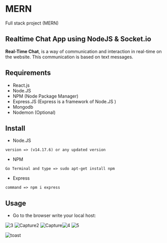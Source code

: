 # MERN
Full stack project (MERN)
## Realtime Chat App using NodeJS & Socket.io
 __Real-Time Chat__, is a way of communication and interaction in real-time on the website. This communication is based on text messages.
 
 ## Requirements
 
+ React.js
+ Node.JS
+ NPM (Node Package Manager)
+ Express.JS (Express is a framework of Node.JS )
+ Mongodb
+ Nodemon (Optional)


## Install
+ Node.JS
 ```
 version => (v14.17.6) or any updated version
```
+ NPM
```
Go Terminal and type => sudo apt-get install npm
```
+ Express
```
command => npm i express
```

## Usage
+ Go to the browser write your local host:

![3](https://user-images.githubusercontent.com/79571914/139799514-c3f60ad1-7ee4-438d-8520-ef67e0bff657.JPG)
![Capture2](https://user-images.githubusercontent.com/79571914/139799556-7c414966-de05-44f2-a270-d889cd10a6b8.JPG)
![Capture](https://user-images.githubusercontent.com/79571914/139799588-96569d29-f548-4e71-b330-19f56c80d4b1.JPG)![4](https://user-images.githubusercontent.com/79571914/139799675-2baad168-0a68-4fd7-840c-080002bd8f92.JPG)
![5](https://user-images.githubusercontent.com/79571914/139799691-998e01c7-f11d-4f3a-8723-dd6e797269d0.JPG)

![toast](https://user-images.githubusercontent.com/79571914/139799633-d758cb84-f285-4fb6-adbc-1561898dd9e6.JPG)

